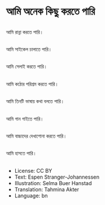 # আমি অনেক কিছু করতে পারি

##
আমি রান্না করতে পারি।

##
 আমি সাইকেল চালাতে পারি।

##
আমি সেলাই করতে পারি।

##
আমি কঠোর পরিশ্রম করতে পারি।

##
আমি তিনটি ভাষায় কথা বলতে পারি।

##
আমি গান গাইতে পারি।

##
আমি বাচ্চাদের দেখাশোনা করতে পারি।

##
আমি হাসতে পারি।

##
* License: CC BY
* Text: Espen Stranger-Johannessen
* Illustration: Selma Buer Hanstad
* Translation: Tahmina Akter
* Language: bn
